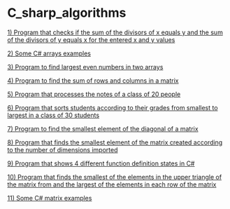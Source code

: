 # C_sharp_algorithms

<a  href="https://github.com/ahmetgunerx/C_sharp_algorithms/blob/main/1.cs">1) Program that checks if the sum of the divisors of x equals y and the sum of the divisors of y equals x for the entered x and y values</a>

<a href="https://github.com/ahmetgunerx/C_sharp_algorithms/blob/main/2.cs">2) Some C# arrays examples </a>

<a href="https://github.com/ahmetgunerx/C_sharp_algorithms/blob/main/3.cs">3) Program to find largest even numbers in two arrays </a>

<a href="https://github.com/ahmetgunerx/C_sharp_algorithms/blob/main/4.cs">4) Program to find the sum of rows and columns in a matrix <a/>

<a href="https://github.com/ahmetgunerx/C_sharp_algorithms/blob/main/5.cs">5) Program that processes the notes of a class of 20 people </a>
  
<a href="https://github.com/ahmetgunerx/C_sharp_algorithms/blob/main/6.cs">6) Program that sorts students according to their grades from smallest to largest in a class of 30 students </a>  
  
<a href="https://github.com/ahmetgunerx/C_sharp_algorithms/blob/main/7.cs">7) Program to find the smallest element of the diagonal of a matrix</a>  

<a href="https://github.com/ahmetgunerx/C_sharp_algorithms/blob/main/8.cs">8) Program that finds the smallest element of the matrix created according to the number of dimensions imported </a>  

<a href="https://github.com/ahmetgunerx/C_sharp_algorithms/blob/main/9.cs">9) Program that shows 4 different function definition states in C# </a>  

<a href="https://github.com/ahmetgunerx/C_sharp_algorithms/blob/main/10.cs">10) Program that finds the smallest of the elements in the upper triangle of the matrix from and the largest of the elements in each row of the matrix </a>  

<a href="https://github.com/ahmetgunerx/C_sharp_algorithms/blob/main/11.cs">11) Some C# matrix examples </a>  

<a href=""> </a>

<a href=""> </a> 
  
<a href=""> </a> 
  
<a href=""> </a> 
